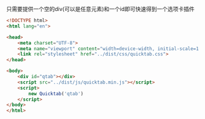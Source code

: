 
<Test/>

只需要提供一个空的div(可以是任意元素)和一个id即可快速得到一个选项卡插件

```html
<!DOCTYPE html>
<html lang="en">

<head>
    <meta charset="UTF-8">
    <meta name="viewport" content="width=device-width, initial-scale=1.0">
    <link rel="stylesheet" href="../dist/css/quicktab.css">
</head>

<body>
    <div id="qtab"></div>
    <script src="../dist/js/quicktab.min.js"></script>
    <script>
        new Quicktab('qtab')
    </script>
</body>
</html>
```



